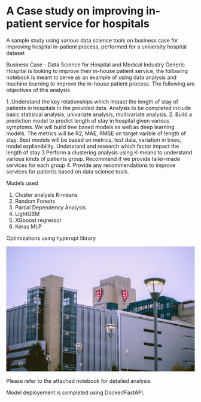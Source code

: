 # A Case study on improving in-patient service for hospitals
A sample study using various data science tools on business case for improving hospital in-patient process, performed for a university hospital dataset


Business Case - Data Science for Hospital and Medical Industry 
Generic Hospital is looking to improve their in-house patient service, the following notebook is meant to serve as an example of using data analysis and machine learning to improve the in-house patient process. The following are objectives of this analysis

1 .Understand the key relationships which impact the length of stay of patients in hospitals in the provided data. Analysis to be completed include basic statisical analysis, univariate analysis, multivariate analysis.
2. Build a prediction model to predict length of stay in hospital given various symptoms. We will build tree based models as well as deep learning models. The metrics will be R2, MAE, RMSE on target varible of length of stay. Best models will be based on metrics, test data, variation in trees, model explianibility. Understand and research which factor impact the length of stay
3.Perform a clustering analysis using K-means to understand various kinds of patients group. Recommend if we provide tailer-made services for each group
4. Provide any recommendations to improve services for patients based on data science tools. 

Models used
1. Cluster analysis K-means
2. Random Forests 
3. Partial Dependency Analysis
4. LightGBM
5. XGboost regressor
6. Keras MLP 

Optimizations using hyperopt library

![alt text](https://github.com/Asad1287/Hospital_BusinessCaseStudy/blob/main/pexels-jonathan-meyer-668300.jpg?raw=true)

Please refer to the attached notebook for detailed analysis

Model deployement is completed using Docker/FastAPI.
